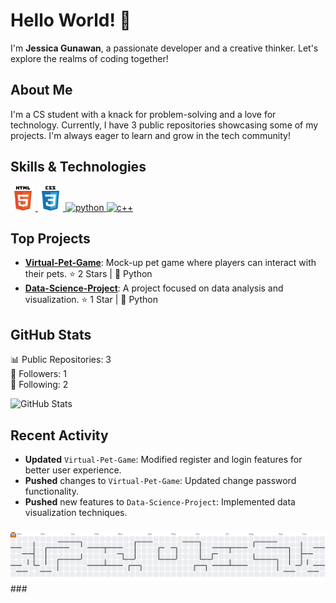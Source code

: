 <h1>Hello World! 👋</h1>

I'm **Jessica Gunawan**, a passionate developer and a creative thinker. Let's explore the realms of coding together!

## About Me

I'm a CS student with a knack for problem-solving and a love for technology. Currently, I have 3 public repositories showcasing some of my projects. I'm always eager to learn and grow in the tech community!

## Skills & Technologies

<p align="left">
    <a href="https://www.w3.org/html/" target="_blank"> <img src="https://raw.githubusercontent.com/devicons/devicon/master/icons/html5/html5-original-wordmark.svg" alt="html5" width="40" height="40"/> </a>
    <a href="https://www.w3schools.com/css/" target="_blank"> <img src="https://raw.githubusercontent.com/devicons/devicon/master/icons/css3/css3-original-wordmark.svg" alt="css3" width="40" height="40"/> </a>
<a href="https://sass-lang.com" target="_blank"> <img src="https://tse4.mm.bing.net/th/id/OIP.C6uJCJR_JQSmm7do29vRRQHaHZ?pid=Api&P=0&h=180" alt="python" width="40" height="40"/> </a>
<a href="https://sass-lang.com" target="_blank"> <img src="https://logowik.com/content/uploads/images/911_c_logo.jpg" alt="c++" width="40" height="40"/> </a>
    </p>

## Top Projects

- [**Virtual-Pet-Game**](https://github.com/Jess2Jes/Virtual-Pet-Game): Mock-up pet game where players can interact with their pets. ⭐ 2 Stars | 🐍 Python  
- [**Data-Science-Project**](https://github.com/Jess2Jes/Data-Science-Project): A project focused on data analysis and visualization. ⭐ 1 Star | 🐍 Python  

## GitHub Stats

📊 Public Repositories: 3  
👥 Followers: 1  
👤 Following: 2  

![GitHub Stats](https://github-readme-stats.vercel.app/api?username=Jess2Jes&show_icons=true&theme=radical)

## Recent Activity

- **Updated** `Virtual-Pet-Game`: Modified register and login features for better user experience.  
- **Pushed** changes to `Virtual-Pet-Game`: Updated change password functionality.  
- **Pushed** new features to `Data-Science-Project`: Implemented data visualization techniques.

###

<picture>
  <source media="(prefers-color-scheme: dark)" srcset="https://raw.githubusercontent.com/Jess2Jes/Jess2Jes/output/pacman-contribution-graph-dark.svg">
  <source media="(prefers-color-scheme: light)" srcset="https://raw.githubusercontent.com/Jess2Jes/Jess2Jes/output/pacman-contribution-graph.svg">
  <img alt="pacman contribution graph" src="https://raw.githubusercontent.com/Jess2Jes/Jess2Jes/output/pacman-contribution-graph.svg">
</picture>
###
